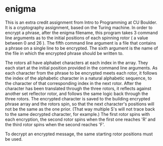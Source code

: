 # enigma

This is an extra credit assignment from Intro to Programming at CU Boulder. It is a cryptography assignment, based on the Turing machine. In order to encrypt a phrase, after the enigma filename, this program takes 3 command line arguments as to the initial positions of each spinning rotor ( a value between 0 and 26 ). The fifth command line argument is a file that contains a phrase on a single line to be encrypted. The sixth argument is the name of the file in which the encrypted phrase should be written to. 

The rotors all have alphabet characters at each index in the array. They each start at the initial position provided in the command line arguments. As each character from the phrase to be encrypted meets each rotor, it follows the index of the alphabetic character in a natural alphabetic sequence, to the character of that corresponding index in the next rotor. After the character has been translated through the three rotors, it reflects against another set reflector rotor, and follows the same logic back through the three rotors. The encrypted character is saved to the building encrypted phrase array and the rotors spin, so that the next character's positions will not be the same as the one prior. (That way multiple S's will not trace back to the same decrypted character, for example.) The first rotor spins with each encryption, the second rotor spins when the first one reaches 'R' and the third rotor spins when the second reaches 'F'. 

To decrypt an encrypted message, the same starting rotor positions must be used. 
